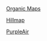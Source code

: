
[Organic Maps](https://organicmaps.app/)

[Hillmap](https://hillmap.com)

[PurpleAir](https://map.purpleair.com/)

